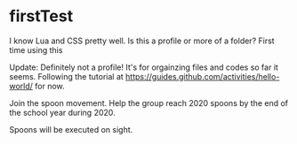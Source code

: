 # firstTest
I know Lua and CSS pretty well. Is this a profile or more of a folder? First time using this


Update: Definitely not a profile! It's for orgainzing files and codes so far it seems. Following the tutorial at https://guides.github.com/activities/hello-world/ for now.




Join the spoon movement. Help the group reach 2020 spoons by the end of the school year during 2020.

Spoons will be executed on sight.
